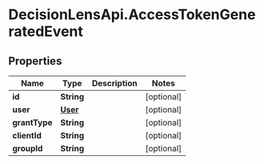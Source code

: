 # DecisionLensApi.AccessTokenGeneratedEvent

## Properties
Name | Type | Description | Notes
------------ | ------------- | ------------- | -------------
**id** | **String** |  | [optional] 
**user** | [**User**](User.md) |  | [optional] 
**grantType** | **String** |  | [optional] 
**clientId** | **String** |  | [optional] 
**groupId** | **String** |  | [optional] 


